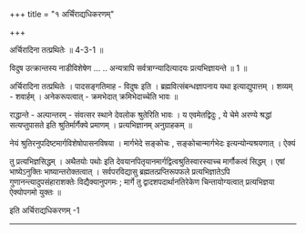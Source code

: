 +++
title = "१ अर्चिंराद्यधिकरणम्"

+++

अर्चिरादिना तत्प्रथितेः ॥ 4-3-1 ॥

विदुष उत्क्रान्तस्य नाडीविशेषेण ... .. अन्यत्रापि सर्वत्राग्न्यादित्यादयः प्रत्यभिज्ञायन्ते ॥ 1 ॥

अर्चिरादिना तत्प्रथितेः । पादसङ्गतिमाह - विदुषः इति । ब्रह्मवित्संबन्धज्ञापनाय यथा इत्याद्युपात्तम् । शव्यम् - शवार्हम् । अनेकरूपत्वात् - क्रमभेदात् क्रमिभेदाच्चेति भावः ॥

राद्धान्ते - अल्पान्तरम् - संवत्सर स्थाने देवलोक श्रुतेरिति भावः । य एवमेतद्विदुः , ये चेमे अरण्ये श्रद्धां सत्यप्तुपासते इति श्रुतिर्मार्गैक्ये प्रमाणम् । प्रत्यभिज्ञानम् अनुग्राहकम् ॥

नेयं श्रुतिरनुपदिष्टमार्गविशेषोपासनविषया । मार्गभेदे सङ्कोचः , सङ्कोचान्मार्गभेदः इत्यन्योन्यश्रयणात् । ऐक्यं

तु प्रत्यभिज्ञसिद्धम् । अथैतयोः पथोः इति देवयानपितृयानमार्गद्वित्वश्रुतिस्वारस्याच्च मार्गौकत्वं सिद्धम् । एषां भाष्येऽनुक्तिः भाष्यान्तरोक्तत्वात् । सर्वपरविद्यासु ब्रह्मतत्प्रप्तिरूपफले प्रत्यभिज्ञातेऽपि गुणानन्त्यादुपसंहाराशक्तेः विद्यैक्यानुपगमः ; मार्गे तु द्वादशपदार्थानतिरेकेण चिन्तायोग्यत्वात् प्रत्यभिज्ञया ऐक्योपगमो युक्तः ॥

इति अर्चिराद्यधिकरणम् -1

-----
